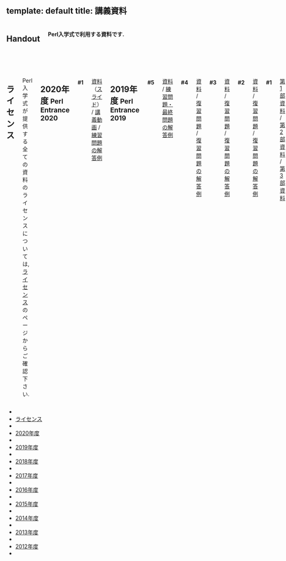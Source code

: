 template: default
title: 講義資料
---

<header>
    <div class="row">
        <div class="large-12 columns">
            <h2>Handout</h2>
            <h4>Perl入学式で利用する資料です.</h4>
        </div>
    </div>
</header>
<section id="main-content">
    <div class="row">
        <div class="large-10 medium-10 columns push-2">
            <div class="row">
                <div class="columns">
                    <h2 id="license">ライセンス</h2>
                    <p>
                        Perl入学式が提供する全ての資料のライセンスについては, <a href="<: '/license.html' | uri_for :>">ライセンス</a>のページからご確認下さい.
                    </p>
                    <h2 id="handout-2020">2020年度 <small>Perl Entrance 2020</small></h2>
                    <h4 class="subheader">#1</h4>
                    <p>
<a href="https://github.com/perl-entrance-org/workshop-basic-online/blob/master/1st/slide.md">資料</a>
（<a href="https://appslideshare.tugougaii.site/slide/Online2020?p=1&c=pre-left&cf=1">スライド</a>）
/ <a href="https://www.youtube.com/watch?v=ZUTdDaIsyNc">講義動画</a>
/ <a href="https://github.com/perl-entrance-org/workshop-basic-online/tree/master/1st/answer">練習問題の解答例</a>
                    </p>
                    <h2 id="handout-2019">2019年度 <small>Perl Entrance 2019</small></h2>
                    <h4 class="subheader">#5</h4>
                    <p>
<a href="https://github.com/perl-entrance-org/workshop-2019/blob/master/5th/slide.md">資料</a>
/ <a href="https://github.com/perl-entrance-org/workshop-2019/tree/master/5th/answer">練習問題・最終問題の解答例</a>
                    </p>
                    <h4 class="subheader">#4</h4>
                    <p>
<a href="https://github.com/perl-entrance-org/workshop-2019/blob/master/4th/slide.md">資料</a>
/ <a href="https://github.com/perl-entrance-org/workshop-2019/blob/master/4th/practice.md">復習問題</a>
/ <a href="https://github.com/perl-entrance-org/workshop-2019/tree/master/4th/answer">復習問題の解答例</a>
                    </p>
                    <h4 class="subheader">#3</h4>
                    <p>
<a href="https://github.com/perl-entrance-org/workshop-2019/blob/master/3rd/slide.md">資料</a>
/ <a href="https://github.com/perl-entrance-org/workshop-2019/blob/master/3rd/practice.md">復習問題</a>
/ <a href="https://github.com/perl-entrance-org/workshop-2019/tree/master/3rd/answer">復習問題の解答例</a>
                    </p>
                    <h4 class="subheader">#2</h4>
                    <p>
<a href="https://github.com/perl-entrance-org/workshop-2019/blob/master/2nd/slide.md">資料</a>
/ <a href="https://github.com/perl-entrance-org/workshop-2019/blob/master/2nd/practice.md">復習問題</a>
/ <a href="https://github.com/perl-entrance-org/workshop-2019/tree/master/2nd/answer">復習問題の解答例</a>
                    </p>
                    <h4 class="subheader">#1</h4>
                    <p>
<a href="https://github.com/perl-entrance-org/workshop-2019/blob/master/1st/part1.md">第1部資料</a>
/ <a href="https://github.com/perl-entrance-org/workshop-2019/blob/master/1st/part2.md">第2部資料</a>
/ <a href="https://github.com/perl-entrance-org/workshop-2019/blob/master/1st/part3.md">第3部資料</a>
                    </p>
                    <h2 id="handout-2018">2018年度 <small>Perl Entrance 2018</small></h2>
                    <h4 class="subheader">#5</h4>
                    <p>
<a href="https://github.com/perl-entrance-org/workshop-2018/blob/master/5th/slide.md">資料</a>
                    </p>
                    <h4 class="subheader">#4</h4>
                    <p>
<a href="https://github.com/perl-entrance-org/workshop-2018/blob/master/4th/slide.md">資料</a>
                    </p>
                    <h4 class="subheader">#3</h4>
                    <p>
<a href="https://github.com/perl-entrance-org/workshop-2018/blob/master/3rd/slide.md">資料</a>
                    </p>
                    <h4 class="subheader">#2</h4>
                    <p>
<a href="https://github.com/perl-entrance-org/workshop-2018/blob/master/2nd/slide.md">資料</a>
                    </p>
                    <h4 class="subheader">#1</h4>
                    <p>
<a href="https://github.com/perl-entrance-org/workshop-2018/blob/master/1st/part1.md">第1部資料</a>
 / <a href="https://github.com/perl-entrance-org/workshop-2018/blob/master/1st/part2.md">第2部資料</a>
  / <a href="https://github.com/perl-entrance-org/workshop-2018/blob/master/1st/part3.md">第3部資料</a>
                    </p>
                    <h2 id="handout-2017">2017年度 <small>Perl Entrance 2017</small></h2>
                    <h4 class="subheader">#5</h4>
                    <p>
<a href="https://github.com/perl-entrance-org/workshop-2017/blob/master/5th/slide.md">資料</a>
                    </p>
                    <h4 class="subheader">#4</h4>
                    <p>
<a href="https://github.com/perl-entrance-org/workshop-2017/blob/master/4th/slide.md">資料</a>
                    </p>
                    <h4 class="subheader">#3</h4>
                    <p>
<a href="https://github.com/perl-entrance-org/workshop-2017/blob/master/3rd/slide.md">資料</a>
                    </p>
                    <h4 class="subheader">#2</h4>
                    <p>
<a href="https://github.com/perl-entrance-org/workshop-2017/blob/master/2nd/slide.md">資料</a>
                    </p>
                    <h4 class="subheader">#1</h4>
                    <p>
<a href="https://github.com/perl-entrance-org/workshop-2017/blob/master/1st/part1.md">第1部資料</a>
 / <a href="https://github.com/perl-entrance-org/workshop-2017/blob/master/1st/part2.md">第2部資料</a>
  / <a href="https://github.com/perl-entrance-org/workshop-2017/blob/master/1st/part3.md">第3部資料</a>
                    </p>
                    <h2 id="handout-2016">2016年度 <small>Perl Entrance 2016</small></h2>
                    <h4 class="subheader">#5</h4>
                    <p>
<a href="https://github.com/perl-entrance-org/workshop-2016/blob/master/5th/slide.md">資料</a>
                    </p>
                    <h4 class="subheader">#4</h4>
                    <p>
<a href="https://github.com/perl-entrance-org/workshop-2016/blob/master/4th/slide.md">資料</a>
                    </p>
                    <h4 class="subheader">#3</h4>
                    <p>
<a href="https://github.com/perl-entrance-org/workshop-2016/blob/master/3rd/slide.md">資料</a>
                    </p>
                    <h4 class="subheader">#2</h4>
                    <p>
<a href="https://github.com/perl-entrance-org/workshop-2016/blob/master/2nd/slide.md">資料</a>
                    </p>
                    <h4 class="subheader">#1</h4>
                    <p>
<a href="https://github.com/perl-entrance-org/workshop-2016/blob/master/1st/part1.md">第1部資料</a>
 / <a href="https://github.com/perl-entrance-org/workshop-2016/blob/master/1st/part2.md">第2部資料</a>
  / <a href="https://github.com/perl-entrance-org/workshop-2016/blob/master/1st/part3.md">第3部資料</a>
                    </p>
                </div>
            </div>
            <div class="row">
                <div class="columns">
                    <h2 id="handout-2015">2015年度 <small>Perl Entrance 2015</small></h2>
                    <h4 class="subheader">#6</h4>
                    <p>
<a href="https://github.com/perl-entrance-org/workshop-2015-06/blob/master/slide.md">資料</a>
 / 練習問題の解答例
                    </p>
                    <h4 class="subheader">#5</h4>
                    <p>
<a href="https://github.com/perl-entrance-org/workshop-2015-05/blob/master/slide.md">資料</a>
 / 練習問題の解答例
                    </p>
                    <h4 class="subheader">#4</h4>
                    <p>
<a href="https://github.com/perl-entrance-org/workshop-2015-04/blob/master/slide.md">資料</a>
 / 練習問題の解答例
                    </p>
                    <h4 class="subheader">#3</h4>
                    <p>
<a href="https://github.com/perl-entrance-org/workshop-2015-03/blob/master/slide.md">資料</a>
 / 練習問題の解答例
                    </p>
                    <h4 class="subheader">#2</h4>
                    <p>
<a href="https://github.com/perl-entrance-org/workshop-2015-02/blob/master/slide.md">資料</a>
 / <a href="https://github.com/perl-entrance-org/workshop-2015-02/tree/master/answer">練習問題の解答例</a>
                    </p>
                    <h4 class="subheader">#1</h4>
                    <p>
<a href="https://github.com/perl-entrance-org/workshop-2015-01/blob/master/slide1.md">第1部資料</a>
 / <a href="https://github.com/perl-entrance-org/workshop-2015-01/blob/master/slide2.md">第2部資料</a>
                    </p>
                </div>
            </div>
            <div class="row">
                <div class="columns">
                    <h2 id="handout-2014">2014年度 <small>Perl Entrance 2014</small></h2>
                    <h4 class="subheader">#6</h4>
                    <p>
<a href="https://github.com/perl-entrance-org/workshop-2014-06/blob/master/slide.md">資料(markdown)</a>
                    </p>
                    <h4 class="subheader">#5</h4>
                    <p>
<a href="https://github.com/perl-entrance-org/workshop-2014-05/blob/master/slide.md">資料(markdown)</a>
 / <a href="https://github.com/perl-entrance-org/workshop-2014-05/tree/master/code/osaka-nqounet">練習問題の解答例 (in 大阪 / nqounetさん)</a>
 / <a href="https://github.com/perl-entrance-org/workshop-2014-05/tree/master/code/osaka-yabook">練習問題の解答例 (in 大阪 / yabookさん)</a>
 / <a href="https://github.com/perl-entrance-org/workshop-2014-05/tree/master/code/tokyo1-papix">練習問題の解答例 (in 東京 / papixさん)</a>
                    </p>
                    <h4 class="subheader">#4</h4>
                    <p>
<a href="https://github.com/perl-entrance-org/workshop-2014-04/blob/master/slide.md">資料(markdown)</a>
 / <a href="https://github.com/perl-entrance-org/workshop-2014-04/tree/master/code">練習問題の解答例 (in 大阪)</a>
 / <a href="https://github.com/perl-entrance-org/workshop-2014-04/blob/master/practice.md">復習問題(markdown)</a>
                    </p>

                    <h4 class="subheader">#3</h4>
                    <p>
<a href="https://github.com/perl-entrance-org/workshop-2014-03/blob/master/slide.md">資料(markdown)</a>
 / <a href="https://github.com/perl-entrance-org/workshop-2014-03/tree/master/code/osaka">練習問題の解答例 (in 大阪)</a>
 / <a href="https://github.com/perl-entrance-org/workshop-2014-03/tree/master/code/tokyo1">練習問題の解答例 (in 東京)</a>
 / <a href="https://github.com/perl-entrance-org/workshop-2014-03/blob/master/practice.md">復習問題(markdown)</a>
                    </p>

                    <h4 class="subheader">#2</h4>
                    <p>
<a href="https://github.com/perl-entrance-org/workshop-2014-02/blob/master/slide.md">資料(markdown)</a>
 / <a href="https://github.com/perl-entrance-org/workshop-2014-02/tree/master/question">練習問題の解答例</a>
 / <a href="https://github.com/perl-entrance-org/workshop-2014-02/blob/master/practice.md">復習問題(markdown)</a>
                    </p>
                    <h4 class="subheader">#1</h4>
                    <p>
<a href="https://github.com/perl-entrance-org/workshop-2014-01/blob/master/slide1.md">第1部資料(markdown)</a>
 / <a href="https://github.com/perl-entrance-org/workshop-2014-01/blob/master/slide2.md">第2部資料(markdown)</a>
                    </p>
                </div>
            </div>
            <div class="row">
                <div class="columns">
                    <h2 id="handout-2013">2013年度 <small>Perl Entrance 2013</small></h2>
                    <h4 class="subheader">#6</h4>
                    <p>
<a href="https://github.com/perl-entrance-org/workshop-2013-06/blob/master/slide.md">資料(markdown)</a>
                    </p>
                    <h4 class="subheader">#5</h4>
                    <p>
<a href="https://github.com/perl-entrance-org/workshop-2013-05/blob/master/slide.md">資料(markdown)</a>
                    </p>
                    <h4 class="subheader">#4</h4>
                    <p>
<a href="https://github.com/perl-entrance-org/workshop-2013-04/blob/master/slide.md">資料(markdown)</a>
 / <a href="https://github.com/perl-entrance-org/workshop-2013-04/tree/master/sample-answer">練習問題･最終問題の解答例</a>
 / <a href="https://github.com/perl-entrance-org/workshop-2013-04/blob/master/practice.md">復習問題</a>
                    </p>

                    <h4 class="subheader">#3</h4>
                    <p>
<a href="https://github.com/perl-entrance-org/workshop-2013-03/blob/master/slide.md">資料(markdown)</a>
 / <a href="https://github.com/perl-entrance-org/workshop-2013-03/blob/master/practice.md">復習問題</a>
                    </p>
                    <h4 class="subheader">#2</h4>
                    <p>
<a href="https://github.com/perl-entrance-org/workshop-2013-02/blob/master/slide.md">資料(markdown)</a>
 / <a href="https://github.com/perl-entrance-org/workshop-2013-02/tree/master/sample-answer">練習問題･最終問題の解答例</a>
 / <a href="https://github.com/perl-entrance-org/perl-entrance-org.github.com/blob/master/2013/handout/perlentrance02/practice.md">復習問題</a>
 / <a href="https://github.com/perl-entrance-org/workshop-2013-02/tree/master/practice-answer">復習問題の解答例</a>
                    </p>
                    <h4 class="subheader">#1</h4>
                    <p>
<a href="https://github.com/perl-entrance-org/workshop-2013-01/blob/master/01.vmware+ubuntu/slide.md">第1部資料(markdown)</a>
 / <a href="https://github.com/perl-entrance-org/workshop-2013-01/blob/master/02.introduction/slide.md">第2部資料(markdown)</a>
                    </p>
                </div>
            </div>
            <div class="row">
                <div class="columns">
                    <h2 id="handout-2012">2012年度 <small>Perl Entrance 2012</small></h2>
                    <h4 class="subheader">#11</h4>
                    <p>
<a href="<: '/static/handout/2012/perlentrance11.html' | uri_for :>">資料</a>
                    </p>
                    <h4 class="subheader">#10</h4>
                    <p>
<a href="<: '/static/handout/2012/perlentrance10.html' | uri_for :>">資料</a>
                    </p>
                    <h4 class="subheader">#9</h4>
                    <p>
<a href="<: '/static/handout/2012/perlentrance09/index.html' | uri_for :>">資料</a>
                    </p>
                    <h4 class="subheader">#8</h4>
                    <p>
<a href="<: '/static/handout/2012/perlentrance08/index.html' | uri_for :>">資料</a>
                    </p>
                    <h4 class="subheader">#7</h4>
                    <p>
<a href="<: '/static/handout/2012/perlentrance07/index.html' | uri_for :>">資料</a>
                    </p>
                    <h4 class="subheader">#6</h4>
                    <p>
<a href="<: '/static/handout/2012/perlentrance06/index.html' | uri_for :>">資料</a>
                    </p>
                    <h4 class="subheader">#5</h4>
                    <p>
<a href="<: '/static/handout/2012/perlentrance05/index.html' | uri_for :>">資料</a>
                    </p>
                    <h4 class="subheader">#4</h4>
                    <p>
<a href="<: '/static/handout/2012/perlentrance04/index.html' | uri_for :>">資料</a>
                    </p>
                    <h4 class="subheader">#3</h4>
                    <p>
<a href="<: '/static/handout/2012/perlentrance03.pdf' | uri_for :>">資料(PDF)</a>
                    </p>
                    <h4 class="subheader">#2</h4>
                    <p>
<a href="http://www.slideshare.net/kiyotune/perl2-11740124">資料(Slideshare)</a>
                    </p>
                    <h4 class="subheader">#1</h4>
                    <p>
<a href="http://www.slideshare.net/__papix__/perl-1">資料(Slideshare)</a>
                    </p>
                </div>
            </div>
        </div>
        <div class="large-2 medium-2 columns pull-10">
            <ul class="side-nav">
                <li class="divider"></li>
                <li><a href="#license">ライセンス</a></li>
                <li class="divider"></li>
                <li><a href="#handout-2020">2020年度</a></li>
                <li class="divider"></li>
                <li><a href="#handout-2019">2019年度</a></li>
                <li class="divider"></li>
                <li><a href="#handout-2018">2018年度</a></li>
                <li class="divider"></li>
                <li><a href="#handout-2017">2017年度</a></li>
                <li class="divider"></li>
                <li><a href="#handout-2016">2016年度</a></li>
                <li class="divider"></li>
                <li><a href="#handout-2015">2015年度</a></li>
                <li class="divider"></li>
                <li><a href="#handout-2014">2014年度</a></li>
                <li class="divider"></li>
                <li><a href="#handout-2013">2013年度</a></li>
                <li class="divider"></li>
                <li><a href="#handout-2012">2012年度</a></li>
                <li class="divider"></li>
            </ul>
        </div>
    </div>
</section>
